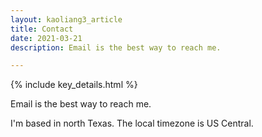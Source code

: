 ```yaml
---
layout: kaoliang3_article
title: Contact
date: 2021-03-21
description: Email is the best way to reach me.

---
```



{% include key_details.html %}

Email is the best way to reach me.

I'm based in north Texas. The local timezone is US Central.
